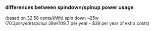 ### differences between spindown/spinup power usage
(based on 32.58 cents/kWh)
spin down ~25w ($70.3 per year)
spin up ~39w ($109.7 per year - $39 per year of extra costs)
